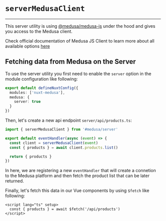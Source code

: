 # `serverMedusaClient`

---

This server utility is using [@medusa/medusa-js](https://www.npmjs.com/package/@medusajs/medusa-js) under the hood and gives you access to the Medusa client.

Check official documentation of Medusa JS Client to learn more about all available options [here](https://docs.medusajs.com/js-client/overview/)

## Fetching data from Medusa on the Server

To use the server utility you first need to enable the `server` option in the module configuration like following:

```ts
export default defineNuxtConfig({
  modules: ['nuxt-medusa'],
  medusa: {
    server: true
  }
})
```

Then, let's create a new api endpoint `server/api/products.ts`:

```ts
import { serverMedusaClient } from '#medusa/server'

export default eventHandler(async (event) => {
  const client = serverMedusaClient(event)
  const { products } = await client.products.list()

  return { products }
})
```

In here, we are registering a new `eventHandler` that will create a connetion to the Medusa platform and then fetch the product list that can be later returned.

Finally, let's fetch this data in our Vue components by using `$fetch` like following:

```vue
<script lang="ts" setup>
  const { products } = await $fetch('/api/products')
</script>
```

